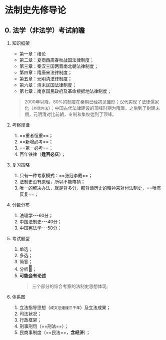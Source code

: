 # 法制史先修导论
## 0. 法学（非法学）考试前瞻  
1. 知识框架  
    - 第一章：绪论  
    - 第二章：夏商西周春秋战国法律制度；  
    - 第三章：秦汉三国两晋南北朝法律制度；   
    - 第四章：隋唐宋法律制度；   
    - 第五章：元明清法律制度；  
    - 第六章：清末民国法律制度；  
    - 第七章：南京国民政府及革命根据地法律制度；  
    > 2000年以降，80%的制度在秦朝已经初见雏形；汉代实现了法律儒家化（`外儒内法`）；中国古代法律建设的顶峰时期为隋唐。之后到了封建末期，元明清对比前朝，专制和集权达到了顶峰。  

2. 考察规律  
    1. ==重者恒重==；  
    2. ==新增必考==；  
    3. ==第一必考==；  
    4. 百年铁律（**逢百必庆**）；  

3. 复习策略  
    1. 只有一种考察模式：==张冠李戴==；  
    2. 法制史没有原理，所以不能瞎猜；  
    3. 唯一的解决办法，就是背多分，那背诵历史的精神来对付法制史，==唯有反复==；  

4. 分数分布  
    1. 法理学---60分；  
    2. 中国法制史---40分；  
    3. 中国宪法学---50分；  

5. 考试题型  
    1. 单选；  
    2. 多选；  
    3. 简答；  
    4. 分析<big><big>🌸</big></big>；  
    5. **可能会有论述**  
        >  三个部分的综合考察的法制史思想体现;  

6. 体系图  
    1. 立法指导思想（`成文法煌煌三千年`）及立法成果；  
    2. 司法状况；  
    3. 行政框架；  
    4. 刑事刑罚（==刑法==）；  
    5. 民商事制度（==民法==，**含经济**）；  

